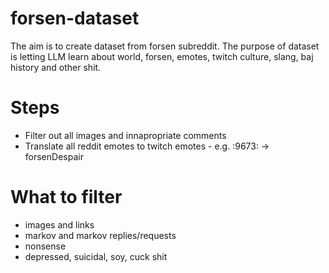 # forsen-dataset

The aim is to create dataset from forsen subreddit.
The purpose of dataset is letting LLM learn about world, forsen, emotes, twitch culture, slang, baj history and other shit.

# Steps

- Filter out all images and innapropriate comments
- Translate all reddit emotes to twitch emotes - e.g. :9673: -> forsenDespair

# What to filter

- images and links
- markov and markov replies/requests
- nonsense
- depressed, suicidal, soy, cuck shit
